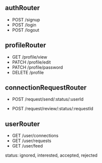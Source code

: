 

## authRouter
- POST /signup
- POST /login
- POST /logout

## profileRouter
- GET /profile/view
- PATCH /profile/edit
- PATCH /profile/password
- DELETE /profile

## connectionRequestRouter
- POST /request/send/:status/:userId

- POST /request/review/:status/:requestId


## userRouter
- GET /user/connections
- GET /user/requests
- GET /user/feed



status: ignored, interested, accepted, rejected